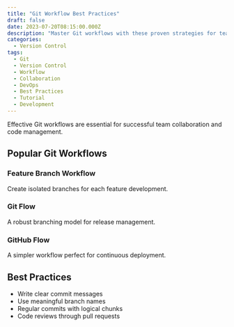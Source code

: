 ```yaml
---
title: "Git Workflow Best Practices"
draft: false
date: 2023-07-20T08:15:00.000Z
description: "Master Git workflows with these proven strategies for team collaboration and code management."
categories:
  - Version Control
tags:
  - Git
  - Version Control
  - Workflow
  - Collaboration
  - DevOps
  - Best Practices
  - Tutorial
  - Development
---
```


Effective Git workflows are essential for successful team collaboration and code management.

## Popular Git Workflows

### Feature Branch Workflow
Create isolated branches for each feature development.

### Git Flow
A robust branching model for release management.

### GitHub Flow
A simpler workflow perfect for continuous deployment.

## Best Practices

- Write clear commit messages
- Use meaningful branch names
- Regular commits with logical chunks
- Code reviews through pull requests